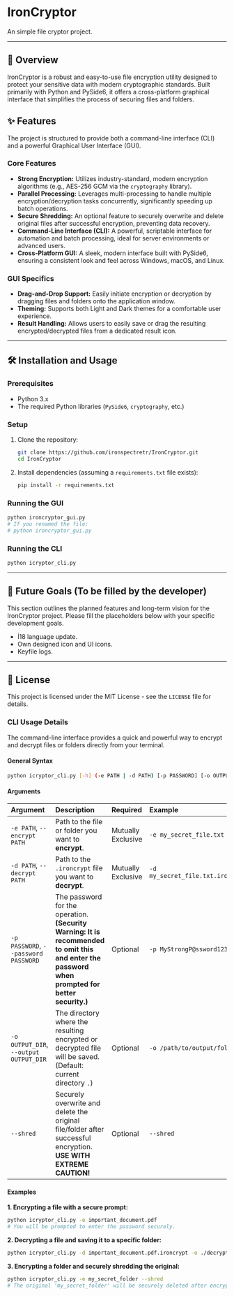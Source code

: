 # IronCryptor

An simple file cryptor project.

---

## 🚀 Overview

IronCryptor is a robust and easy-to-use file encryption utility designed to protect your sensitive data with modern cryptographic standards. Built primarily with Python and PySide6, it offers a cross-platform graphical interface that simplifies the process of securing files and folders.

## ✨ Features

The project is structured to provide both a command-line interface (CLI) and a powerful Graphical User Interface (GUI).

### Core Features
*   **Strong Encryption:** Utilizes industry-standard, modern encryption algorithms (e.g., AES-256 GCM via the `cryptography` library).
*   **Parallel Processing:** Leverages multi-processing to handle multiple encryption/decryption tasks concurrently, significantly speeding up batch operations.
*   **Secure Shredding:** An optional feature to securely overwrite and delete original files after successful encryption, preventing data recovery.
*   **Command-Line Interface (CLI):** A powerful, scriptable interface for automation and batch processing, ideal for server environments or advanced users.
*   **Cross-Platform GUI:** A sleek, modern interface built with PySide6, ensuring a consistent look and feel across Windows, macOS, and Linux.

### GUI Specifics
*   **Drag-and-Drop Support:** Easily initiate encryption or decryption by dragging files and folders onto the application window.
*   **Theming:** Supports both Light and Dark themes for a comfortable user experience.
*   **Result Handling:** Allows users to easily save or drag the resulting encrypted/decrypted files from a dedicated result icon.

---

## 🛠️ Installation and Usage

### Prerequisites
*   Python 3.x
*   The required Python libraries (`PySide6`, `cryptography`, etc.)

### Setup
1.  Clone the repository:
    ```bash
    git clone https://github.com/ironspectretr/IronCryptor.git
    cd IronCryptor
    ```
2.  Install dependencies (assuming a `requirements.txt` file exists):
    ```bash
    pip install -r requirements.txt
    ```

### Running the GUI
```bash
python ironcryptor_gui.py
# If you renamed the file:
# python ironcryptor_gui.py
```

### Running the CLI
```bash
python icryptor_cli.py
```

---

## 🎯 Future Goals (To be filled by the developer)

This section outlines the planned features and long-term vision for the IronCryptor project. Please fill the placeholders below with your specific development goals.

*   İ18 language update.
*   Own designed icon and UI icons.
*   Keyfile logs.

---

## 📄 License

This project is licensed under the MIT License - see the `LICENSE` file for details.

### CLI Usage Details

The command-line interface provides a quick and powerful way to encrypt and decrypt files or folders directly from your terminal.

#### General Syntax

```bash
python icryptor_cli.py [-h] (-e PATH | -d PATH) [-p PASSWORD] [-o OUTPUT_DIR] [--shred]
```

#### Arguments

| Argument | Description | Required | Example |
| :--- | :--- | :--- | :--- |
| `-e PATH`, `--encrypt PATH` | Path to the file or folder you want to **encrypt**. | Mutually Exclusive | `-e my_secret_file.txt` |
| `-d PATH`, `--decrypt PATH` | Path to the `.ironcrypt` file you want to **decrypt**. | Mutually Exclusive | `-d my_secret_file.txt.ironcrypt` |
| `-p PASSWORD`, `--password PASSWORD` | The password for the operation. **(Security Warning: It is recommended to omit this and enter the password when prompted for better security.)** | Optional | `-p MyStrongP@ssword123` |
| `-o OUTPUT_DIR`, `--output OUTPUT_DIR` | The directory where the resulting encrypted or decrypted file will be saved. (Default: current directory `.`) | Optional | `-o /path/to/output/folder` |
| `--shred` | Securely overwrite and delete the original file/folder after successful encryption. **USE WITH EXTREME CAUTION!** | Optional | `--shred` |

#### Examples

**1. Encrypting a file with a secure prompt:**

```bash
python icryptor_cli.py -e important_document.pdf
# You will be prompted to enter the password securely.
```

**2. Decrypting a file and saving it to a specific folder:**

```bash
python icryptor_cli.py -d important_document.pdf.ironcrypt -o ./decrypted_files
```

**3. Encrypting a folder and securely shredding the original:**

```bash
python icryptor_cli.py -e my_secret_folder --shred
# The original 'my_secret_folder' will be securely deleted after encryption.
```
